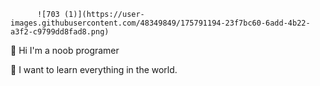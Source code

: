           ![703 (1)](https://user-images.githubusercontent.com/48349849/175791194-23f7bc60-6add-4b22-a3f2-c9799dd8fad8.png)

👋 Hi I'm  a noob programer

📃 I want to learn everything in the world.
